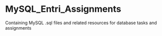 # MySQL_Entri_Assignments
Containing MySQL .sql files and related resources for database tasks and assignments
